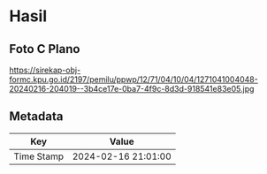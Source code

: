 # Hasil

## Foto C Plano

https://sirekap-obj-formc.kpu.go.id/2197/pemilu/ppwp/12/71/04/10/04/1271041004048-20240216-204019--3b4ce17e-0ba7-4f9c-8d3d-918541e83e05.jpg


## Metadata

| Key        | Value               |
| ---------- | ------------------- |
| Time Stamp | 2024-02-16 21:01:00 |




